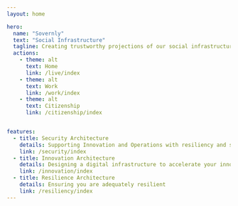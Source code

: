 ```yaml
---
layout: home

hero:
  name: "Sovernly"
  text: "Social Infrastructure"
  tagline: Creating trustworthy projections of our social infrastructure into the digital realm
  actions:
    - theme: alt
      text: Home
      link: /live/index
    - theme: alt
      text: Work
      link: /work/index
    - theme: alt
      text: Citizenship
      link: /citizenship/index


features:
  - title: Security Architecture
    details: Supporting Innovation and Operations with resiliency and security.
    link: /security/index
  - title: Innovation Architecture
    details: Designing a digital infrastructure to accelerate your innovation efforts.
    link: /innovation/index
  - title: Resilience Architecture
    details: Ensuring you are adequately resilient
    link: /resiliency/index
---
```


